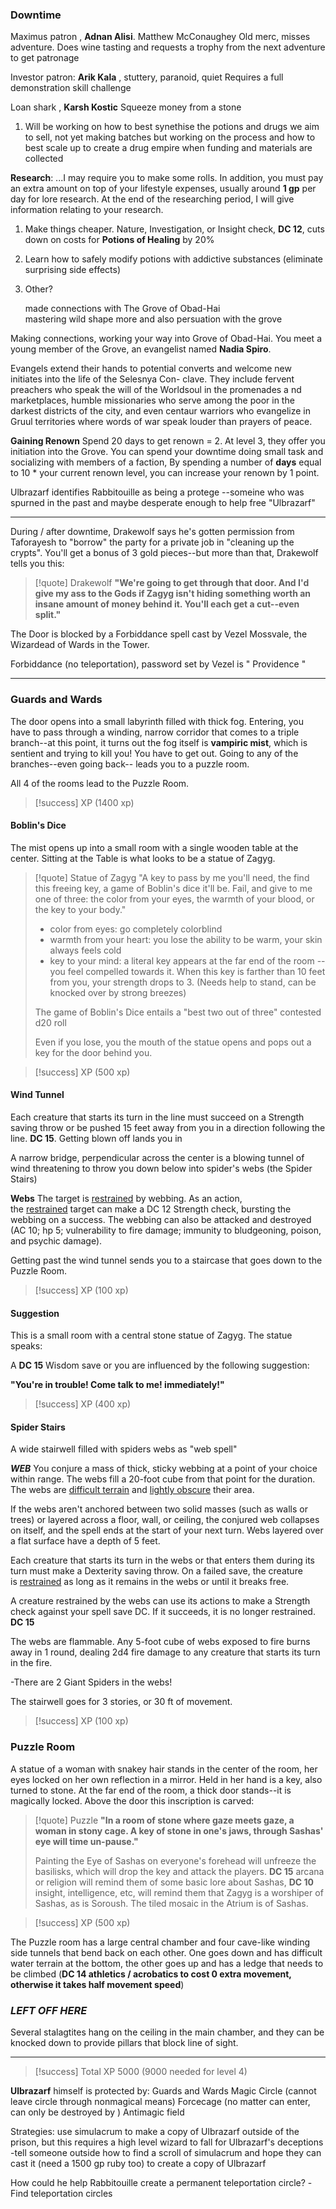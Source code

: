 ### Downtime

Maximus patron , **Adnan Alisi**.
Matthew McConaughey
Old merc, misses adventure. Does wine tasting and requests a trophy  from the next adventure to get patronage

Investor patron:  **Arik Kala** , stuttery, paranoid, quiet
Requires a full demonstration skill challenge  

Loan shark , **Karsh Kostic**
Squeeze money from a stone

1. Will be working on how to best synethise the potions and drugs we aim to sell, not yet making batches but working on the process and how to best scale up to create a drug empire when funding and materials are collected

**Research**: ...I may require you to make some rolls. In addition, you must pay an extra amount on top of your lifestyle expenses, usually around **1 gp** per day for lore research. At the end of the researching period, I will give information relating to your research.

1. Make things cheaper. Nature, Investigation, or Insight check, **DC 12**, cuts down on costs for **Potions of Healing** by 20%
2. Learn how to safely modify potions with addictive substances (eliminate surprising side effects)
3. Other?

    made connections with The Grove of Obad-Hai    
    mastering wild shape more and also persuation with the grove

Making connections, working your way into Grove of Obad-Hai.
You meet a young member of the Grove, an evangelist named **Nadia Spiro**.

Evangels extend their hands to potential converts and
welcome new initiates into the life of the Selesnya Con-
clave. They include fervent preachers who speak the will
of the Worldsoul in the promenades a nd marketplaces,
humble missionaries who serve among the poor in the
darkest districts of the city, and even centaur warriors
who evangelize in Gruul territories where words of war
speak louder than prayers of peace.


**Gaining Renown**
Spend 20 days to get renown = 2. At level 3, they offer you initiation into the Grove.
You can spend your downtime doing small task and socializing with members of a faction, By spending a number of **days** equal to 10 * your current renown level, you can increase your renown by 1 point.

Ulbrazarf identifies Rabbitouille as being a protege --someine who was spurned in the past and maybe desperate enough to help free "Ulbrazarf"




---


During / after downtime, Drakewolf says he's gotten permission from Taforayesh to "borrow" the party for a private job in "cleaning up the crypts".  You'll get a bonus of 3 gold pieces--but more than that, Drakewolf tells you this:

>[!quote] Drakewolf
>**"We're going to get through that door. And I'd give my ass to the Gods if Zagyg isn't hiding something worth an insane amount of money behind it. You'll each get a cut--even split."**


The Door is blocked by a Forbiddance spell cast by Vezel Mossvale, the Wizardead of Wards in the Tower.

Forbiddance (no teleportation), password set by Vezel is " Providence "


---

### Guards and Wards

The door opens into a small labyrinth filled with thick fog. Entering, you have to pass through a winding, narrow corridor that comes to a triple branch--at this point, it turns out the fog itself is **vampiric mist**, which is sentient and trying to kill you! You have to get out. Going to any of the branches--even going back-- leads you to a puzzle room.

All 4 of the rooms lead to the Puzzle Room.

>[!success] XP
> (1400 xp)
#### Boblin's Dice
The mist opens up into a small room with a single wooden table at the center. Sitting at the Table is what looks to be a statue of Zagyg.

>[!quote] Statue of Zagyg
>"A key to pass by me you'll need, the find this freeing key, a game of Boblin's dice it'll be. Fail, and give to me one of three: the color from your eyes, the warmth of your blood, or the key to your body."
>
>- color from eyes: go completely colorblind
>- warmth from your heart: you lose the ability to be warm, your skin always feels cold
>- key to your mind: a literal key appears at the far end of the room -- you feel compelled towards it. When this key is farther than 10 feet from you, your strength drops to 3. (Needs help to stand, can be knocked over by strong breezes)
>  
>The game of Boblin's Dice entails a "best two out of three" contested d20 roll
>
>Even if you lose, you the mouth of the statue opens and pops out a key for the door behind you.

>[!success] XP
> (500 xp)
#### Wind Tunnel

Each creature that starts its turn in the line must succeed on a Strength saving throw or be pushed 15 feet away from you in a direction following the line. **DC 15**. Getting blown off lands you in 

A narrow bridge, perpendicular across the center is a blowing tunnel of wind threatening to throw you down below into spider's webs (the Spider Stairs)

**Webs**
The target is [restrained](https://www.dndbeyond.com/compendium/rules/basic-rules/appendix-a-conditions#Restrained) by webbing. As an action, the [restrained](https://www.dndbeyond.com/compendium/rules/basic-rules/appendix-a-conditions#Restrained) target can make a DC 12 Strength check, bursting the webbing on a success. The webbing can also be attacked and destroyed (AC 10; hp 5; vulnerability to fire damage; immunity to bludgeoning, poison, and psychic damage).

Getting past the wind tunnel sends you to a staircase that goes down to the Puzzle Room.

>[!success] XP
> (100 xp)
#### Suggestion

This is a small room with a central stone statue of Zagyg. The statue speaks:

A **DC 15** Wisdom save or you are influenced by the following suggestion:

**"You're in trouble! Come talk to me! immediately!"**

>[!success] XP
> (400 xp)
#### Spider Stairs

A wide stairwell filled with spiders webs as "web spell"

***WEB***
You conjure a mass of thick, sticky webbing at a point of your choice within range. The webs fill a 20-foot cube from that point for the duration. The webs are [difficult terrain](https://roll20.net/compendium/dnd5e/Rules:Combat?expansion=0#toc_13) and [lightly obscure](https://roll20.net/compendium/dnd5e/Rules:The%20Environment?expansion=0#toc_3) their area.  

If the webs aren't anchored between two solid masses (such as walls or trees) or layered across a floor, wall, or ceiling, the conjured web collapses on itself, and the spell ends at the start of your next turn. Webs layered over a flat surface have a depth of 5 feet.  
  
Each creature that starts its turn in the webs or that enters them during its turn must make a Dexterity saving throw. On a failed save, the creature is [restrained](https://roll20.net/compendium/dnd5e/Rules:Conditions?expansion=0#toc_12) as long as it remains in the webs or until it breaks free.  
  
A creature restrained by the webs can use its actions to make a Strength check against your spell save DC. If it succeeds, it is no longer restrained.  **DC 15**
  
The webs are flammable. Any 5-foot cube of webs exposed to fire burns away in 1 round, dealing 2d4 fire damage to any creature that starts its turn in the fire.

-There are 2 Giant Spiders in the webs!

The stairwell goes for 3 stories, or 30 ft of movement.

>[!success] XP
> (100 xp)
### Puzzle Room

A statue of a woman with snakey hair stands in the center of the room, her eyes locked on her own reflection in a mirror. Held in her hand is a key, also turned to stone. At the far end of the room, a thick door stands--it is magically locked. Above the door this inscription is carved:

>[!quote] Puzzle
>**"In a room of stone where gaze meets gaze, a woman in stony cage. A key of stone in one's jaws, through Sashas' eye will time un-pause."**
>
>Painting the Eye of Sashas on everyone's forehead will unfreeze the basilisks, which will drop the key and attack the players.
>**DC 15** arcana or religion will remind them of some basic lore about Sashas, 
>**DC 10** insight, intelligence, etc, will remind them that Zagyg is a worshiper of Sashas, as is Soroush. The tiled mosaic in the Atrium is of Sashas.

>[!success] XP
> (500 xp)

The Puzzle room has a large central chamber and four cave-like winding side tunnels that bend back on each other. One goes down and has difficult water terrain at the bottom, the other goes up and has a ledge that needs to be climbed (**DC 14 athletics / acrobatics to cost 0 extra movement, otherwise it takes half movement speed**)

### ***LEFT OFF HERE***

Several stalagtites hang on the ceiling in the main chamber, and they can be knocked down to provide pillars that block line of sight.

---

>[!success] Total XP
> 5000 (9000 needed for level 4)



**Ulbrazarf** himself is protected by:
Guards and Wards
Magic Circle (cannot leave circle through nonmagical means)
Forcecage (no matter can enter, can only be destroyed by )
Antimagic field


Strategies: use simulacrum to make a copy of Ulbrazarf outside of the prison, but this requires a high level wizard to fall for Ulbrazarf's deceptions
-tell someone outside how to find a scroll of simulacrum and hope they can cast it (need a 1500 gp ruby too) to create a copy of Ulbrazarf

How could he help Rabbitouille create a permanent teleportation circle?
-Find teleportation circles
